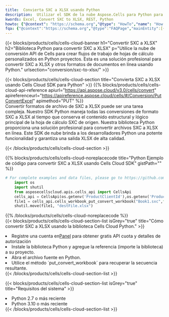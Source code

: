 ```yaml
---
title:  Convierta SXC a XLSX usando Python
description:  Utilizar el SDK de la nube Aspose.Cells para Python para convertir un archivo de formato SXC a un archivo de formato XLSX.
kwords: Excel, Convert SXC to XLSX, REST, Python
howto: {"@context": "https://schema.org","@type": "HowTo","name": "How to convert SXC to XLSX using the Cells Cloud Python library.","description": "How to convert SXC to XLSX using the Cells Cloud Python library.","image": {"@type": "ImageObject"},"url": "/python/conversion/sxc-to-xlsx/","step": [{ "@type": "HowToStep","name": "How to convert SXC to XLSX using the Cells Cloud Python library. step 1", "image": {"@type": "ImageObject",},"url": "/python/conversion/sxc-to-xlsx/","text": "Register an account at <a href='https://dashboard.aspose.cloud/'>Dashboard</a> to get free API quota & authorization details",},{ "@type": "HowToStep","name": "How to convert SXC to XLSX using the Cells Cloud Python library. step 1", "image": {"@type": "ImageObject",},"url": "/python/conversion/sxc-to-xlsx/","text": "Install Python library and add the reference (import the library) to your project.",},{ "@type": "HowToStep","name": "How to convert SXC to XLSX using the Cells Cloud Python library. step 1", "image": {"@type": "ImageObject",},"url": "/python/conversion/sxc-to-xlsx/","text": "Open the source file in Python.",},{ "@type": "HowToStep","name": "How to convert SXC to XLSX using the Cells Cloud Python library. step 1", "image": {"@type": "ImageObject",},"url": "/python/conversion/sxc-to-xlsx/","text": "Use the `put_convert_workbook` method to retrieve the resulting stream.",}, ],"supply": {"@type": "HowToSupply","name": "document"},"tool": [{"@type": "HowToTool","name": "PyCharm, Visual Studio Code, Sublime, Eclipse"},{"@type": "HowToTool","name": "Aspose Cells"}],"totalTime": "PT6M"}
fqa: {"@context":"https://schema.org","@type":"FAQPage","mainEntity":[{"@type":"Question","name":"Why convert file formats in C# using REST API?","acceptedAnswer":{"@type":"Answer","text":"Documents are encoded in many ways, and some files may be incompatible with the software you use. To open and read such files, just convert them to appropriate file formats.<br/><ol><li>Install .NET SDK and add the reference (import the library) to your project.</li><li>Open the source file in C# using REST API.</li><li>Call the PutConvertWorkbookRequest() method, passing an output filename with required extension.</li><li>Get the result of conversion as a separate file.</li></ol>"}},{"@type":"Question","name":"What file formats can I convert with your C# library?","acceptedAnswer":{"@type":"Answer","text":"We support a variety of file formats for conversion using .NET library, including XLSX, Excel, xls , PDF, CSV, HTML, Markdown, XML, PNG, JPG, TIFF, Json, TXT and many more."}},{"@type":"Question","name":"What is the maximum allowed file size for conversion using this .NET library?","acceptedAnswer":{"@type":"Answer","text":"There are no file size limits for format conversions using .NET library."}}]}
---
```

{{< blocks/products/cells/cells-cloud-banner h1="Convertir SXC a XLSX" h2="Biblioteca Python para convertir SXC a XLSX" p="Utilice la nube de conversión API de Cells para crear flujos de trabajo de hojas de cálculo personalizados en Python proyectos. Esta es una solución profesional para convertir SXC a XLSX y otros formatos de documentos en línea usando Python." urlsection="conversion/sxc-to-xlsx/" >}}

{{< blocks/products/cells/cells-cloud-section title="Convierta SXC a XLSX usando Cells Cloud SDK para Python" >}}
{{% blocks/products/cells/cells-cloud-api-reference apiurl="https://api.aspose.cloud/v3.0/cells/convert" apireferenceurl="https://apireference.aspose.cloud/cells/#/Conversion/PutConvertExcel" apimethod="PUT" %}}
<br/>
Convertir formatos de archivo de SXC a XLSX puede ser una tarea compleja. Nuestro SDK Python maneja todas las conversiones de formato SXC a XLSX al tiempo que conserva el contenido estructural y lógico principal de la hoja de cálculo SXC de origen. Nuestra biblioteca Python proporciona una solución profesional para convertir archivos SXC a XLSX en línea. Este SDK de nube brinda a los desarrolladores Python una potente funcionalidad y garantiza una salida XLSX de alta calidad.

{{< /blocks/products/cells/cells-cloud-section >}}

{{% blocks/products/cells/cells-cloud-noreplacecode title="Python Ejemplo de código para convertir SXC a XLSX usando Cells Cloud SDK" gistPath="" %}}
 
```python
# For complete examples and data files, please go to https://github.com/aspose-cells-cloud/aspose-cells-cloud-python/
    import os
    import shutil
    from asposecellscloud.apis.cells_api import CellsApi
    cells_api = CellsApi(os.getenv('ProductClientId'),os.getenv('ProductClientSecret'))
    file1 = cells_api.cells_workbook_put_convert_workbook("Book1.sxc",format="xlsx")
    shutil.move(file1, "destFile.xlsx")     
```
 
{{% /blocks/products/cells/cells-cloud-noreplacecode %}}
<br/>
{{< blocks/products/cells/cells-cloud-section-list isGrey="true" title="Cómo convertir SXC a XLSX usando la biblioteca Cells Cloud Python." >}}
<li> Registre una cuenta en<a href="https://dashboard.aspose.cloud/">Panel</a> para obtener gratis API cuota y detalles de autorización</li>
<li>Instale la biblioteca Python y agregue la referencia (importe la biblioteca) a su proyecto.</li>
<li>Abra el archivo fuente en Python.</li>
<li>Utilice el método `put_convert_workbook` para recuperar la secuencia resultante.</li>
{{< /blocks/products/cells/cells-cloud-section-list >}}

{{< blocks/products/cells/cells-cloud-section-list isGrey="true" title="Requisitos del sistema" >}}
<li>Python 2.7 o más reciente</li>
<li>Python 3.10 o más reciente</li>
{{< /blocks/products/cells/cells-cloud-section-list >}}
